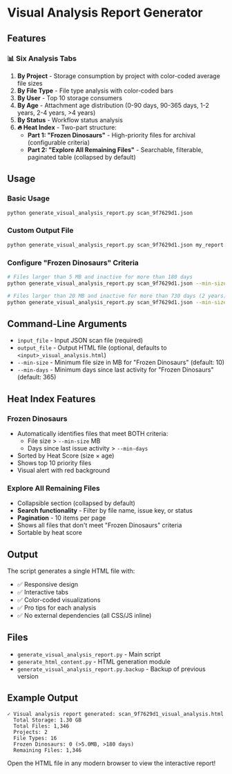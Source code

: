 # Visual Analysis Report Generator

## Features

### 📊 Six Analysis Tabs

1. **By Project** - Storage consumption by project with color-coded average file sizes
2. **By File Type** - File type analysis with color-coded bars
3. **By User** - Top 10 storage consumers
4. **By Age** - Attachment age distribution (0-90 days, 90-365 days, 1-2 years, 2-4 years, >4 years)
5. **By Status** - Workflow status analysis
6. **🔥 Heat Index** - Two-part structure:
   - **Part 1: "Frozen Dinosaurs"** - High-priority files for archival (configurable criteria)
   - **Part 2: "Explore All Remaining Files"** - Searchable, filterable, paginated table (collapsed by default)

## Usage

### Basic Usage
```bash
python generate_visual_analysis_report.py scan_9f7629d1.json
```

### Custom Output File
```bash
python generate_visual_analysis_report.py scan_9f7629d1.json my_report.html
```

### Configure "Frozen Dinosaurs" Criteria
```bash
# Files larger than 5 MB and inactive for more than 180 days
python generate_visual_analysis_report.py scan_9f7629d1.json --min-size 5 --min-days 180

# Files larger than 20 MB and inactive for more than 730 days (2 years)
python generate_visual_analysis_report.py scan_9f7629d1.json --min-size 20 --min-days 730
```

## Command-Line Arguments

- `input_file` - Input JSON scan file (required)
- `output_file` - Output HTML file (optional, defaults to `<input>_visual_analysis.html`)
- `--min-size` - Minimum file size in MB for "Frozen Dinosaurs" (default: 10)
- `--min-days` - Minimum days since last activity for "Frozen Dinosaurs" (default: 365)

## Heat Index Features

### Frozen Dinosaurs
- Automatically identifies files that meet BOTH criteria:
  - File size > `--min-size` MB
  - Days since last issue activity > `--min-days`
- Sorted by Heat Score (size × age)
- Shows top 10 priority files
- Visual alert with red background

### Explore All Remaining Files
- Collapsible section (collapsed by default)
- **Search functionality** - Filter by file name, issue key, or status
- **Pagination** - 10 items per page
- Shows all files that don't meet "Frozen Dinosaurs" criteria
- Sortable by heat score

## Output

The script generates a single HTML file with:
- ✅ Responsive design
- ✅ Interactive tabs
- ✅ Color-coded visualizations
- ✅ Pro tips for each analysis
- ✅ No external dependencies (all CSS/JS inline)

## Files

- `generate_visual_analysis_report.py` - Main script
- `generate_html_content.py` - HTML generation module
- `generate_visual_analysis_report.py.backup` - Backup of previous version

## Example Output

```
✓ Visual analysis report generated: scan_9f7629d1_visual_analysis.html
  Total Storage: 1.30 GB
  Total Files: 1,346
  Projects: 2
  File Types: 16
  Frozen Dinosaurs: 0 (>5.0MB, >180 days)
  Remaining Files: 1,346
```

Open the HTML file in any modern browser to view the interactive report!
